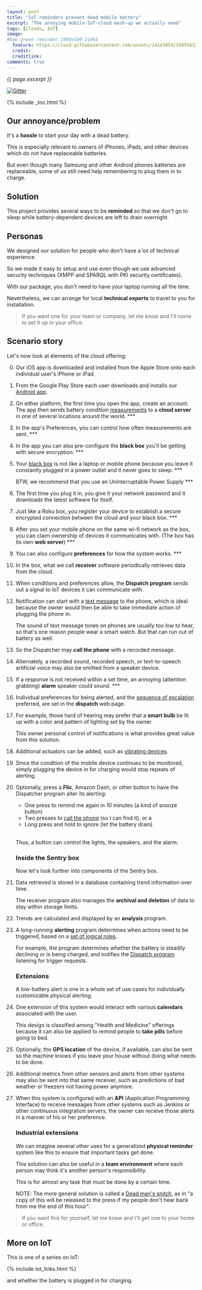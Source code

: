 ```yaml
---
layout: post
title: "IoT reminders prevent dead mobile battery"
excerpt: "The annoying mobile-IoT-cloud mash-up we actually need"
tags: [Clouds, IoT]
image:
#bow green reminder 1900x500-318kb
  feature: https://cloud.githubusercontent.com/assets/14143059/19455432/3bc1c67c-947a-11e6-9dcf-3e7fd9a65be9.jpg
  credit: 
  creditlink: 
comments: true
---
```

<i>{{ page.excerpt }}</i>

[![Gitter](https://badges.gitter.im/wilsonmar/wilsonmar.github.io.svg)](https://gitter.im/wilsonmar/wilsonmar.github.io?utm_source=badge&utm_medium=badge&utm_campaign=pr-badge)

{% include _toc.html %}

## Our annoyance/problem #

<!--<amp-img alt="iphone dead battery 451x232-36kb.jpg" width="451" height="232" src="https://cloud.githubusercontent.com/assets/14143059/19445403/527cf5d6-9451-11e6-845b-aa54d21f20df.jpg"></amp-img>
-->

It's a <strong>hassle</strong> to start your day with a dead battery.

<amp-youtube data-videoid="8KBlVxaVtzY" layout="responsive" width="480" height="270"></amp-youtube>

<!-- <amp-img alt="iphone-steve-jobs-dead-468x340-83kb.jpg" width="468" height="340" src="https://cloud.githubusercontent.com/assets/14143059/19445612/3faba5c8-9452-11e6-8f53-1a923b98056d.jpg"></amp-img>
-->

This is especially relevant to owners of iPhones, iPads, and other devices which
do not have replaceable batteries.

But even though many Samsung and other Android phones batteries are replaceable,
some of us still need help remembering to plug them in to charge.


## Solution #

This project provides several ways to be <strong>reminded</strong> 
so that we don't go to sleep while 
battery-dependent devices are left to drain overnight.

## Personas #

We designed our solution for people who don't have a lot of technical experience.

So we made it easy to setup and use even though
we use advanced security techniques 
(XMPP and SPARQL with PKI security certificates).

With our package, you don't need to have your laptop running all the time.

Nevertheless, we can arrange
for local <strong>technical experts</strong> 
to travel to you for installation.

> If you want one for your team or company,
let me know and I'll come to set it up in your office.




## Scenario story #

Let's now look at elements of the cloud offering:

<amp-img alt="iot-reminders-basics-v03-650x326-91kb.jpg" width="650" height="326" src="https://cloud.githubusercontent.com/assets/14143059/19570625/0f236aea-96b8-11e6-8143-a8e797b32b00.jpg"></amp-img>

0. Our iOS app is downloaded and installed from the Apple Store
   onto each individual user's iPhone or iPad.

0. From the Google Play Store each user downloads and installs 
   our <a href="#AndroidApp">Android app</a>.

0. On either platform, the first time you open the app,
   create an account. The app then sends battery condition
   <a href="#BatteryMetrics">measurements</a> to a
   <strong>cloud server</strong> in one of several locations around the world. ***

0. In the app's Preferences,
   you can control how often measurements are sent. ***

0. In the app you can also pre-configure the
   <strong>black box</strong> you'll be getting with
   secure encryption. ***

0. Your <a href="#SentryBox">black box</a> is
   not like a laptop or mobile phone because
   you leave it constantly plugged in a power outlet and it never goes to sleep. ***

   BTW, we recommend that you use an Uninterruptable Power Supply ***
   
0. The first time you plug it in,
   you give it your network password and 
   it downloads the latest software for itself.

0. Just like a Roku box, you register your device 
   to establish a secure encrypted connection between the 
   cloud and your black box. ***

0. After you set your mobile phone on the same wi-fi network as the box,
   you can claim ownership of
   devices it communicates with. 
   (The box has its own <strong>web server</strong>) ***

0. You can also configure <strong>preferences</strong> for how the system works. ***



0. In the box, what we call <strong>receiver</strong> software 
   periodically retrieves data from the cloud.

0. When conditions and preferences allow,
   the <strong>Dispatch program</strong> 
   sends out a signal to IoT devices it can communicate with.

0. Notification can start with a <a href="#TextMessage">text message</a> 
   to the phone,
   which is ideal because the owner would then be able to take immediate action
   of plugging the phone in.

   The sound of text message tones on phones are usually too low to hear,
   so that's one reason people wear a smart watch.
   But that can run out of battery as well.

0. So the Dispatcher may 
   <strong>call the phone</strong> with a recorded message.

0. Alternately, a recorded sound, recorded speech, or 
   text-to-speech artificial voice
   may also be emitted from a speaker device.

0. If a response is not received within a set time,
   an annoying (attention grabbing) <strong>alarm</strong> speaker could sound. ***

0. Individual preferences for being alerted, 
   and the <a href="#escalation">sequence of escalation</a> preferred,
   are set in the
   <strong>dispatch</strong> web page.

0. For example, those hard of hearing may prefer that
   a <strong>smart bulb</strong> 
   be lit up with a color and pattern of lighting set by the owner.

   This owner personal control of notifications is what provides great value from this solution.

0. Additional actuators can be added, such as 
   <a href="#Vibrators">vibrating devices</a>. 


0. Since the condition of the mobile device continues to be monitored, 
   simply
   plugging the device in for charging would stop repeats of alerting.

0. Optionally, press a <strong>Flic</strong>, Amazon Dash, or other 
   button to have the Dispatcher program alter its alerting:

   * One press to remind me again in 10 minutes (a kind of snooze button)
   * Two presses to <a href="#CallPhone">call the phone</a> (so I can find it), or a
   * Long press and hold to ignore (let the battery drain)
   <br /><br />

   Thus, a button can control the lights, the speakers, and the alarm.

   ### Inside the Sentry box #

   <amp-img alt="iot-reminders-ext-v03-650x325-120kb.jpg" width="650" height="325" src="https://cloud.githubusercontent.com/assets/14143059/19570634/13f11e5a-96b8-11e6-90b3-38a94fe53a26.jpg"></amp-img>

   Now let's look further into components of the Sentry box. 

0. Data retrieved is stored in a 
   database containing trend information over time.

   The receiver program also manages the 
   <strong>archival and deletion</strong> 
   of data to stay within storage limits.


0. Trends are calculated and displayed by an 
   <strong>analysis</strong> program.

0. A long-running <strong>alerting</strong> program 
   determines when actions</strong> need to be triggered, based on a
   <a href="#Rules">set of logical rules</a>.

   For example, the program determines whether 
   the battery is steadily declining 
   or is being charged, and notifies the
   <a href="#Dispatch">Dispatch program</a>
   listening for trigger requests.


   ### Extensions #

   A low-battery alert is one in a whole set of use cases
   for individually customizable physical alerting.

0. One extension of this system would interact with various <strong>calendars</strong>
   associated with the user.

   This design is classified among "Health and Medicine" offerings
   because it can also be applied to 
   remind people to <strong>take pills</strong> before going to bed.

0. Optionally, the <strong>GPS location</strong> of the device, if available,
   can also be sent so the machine knows if you leave your house without doing what needs to be done.

0. Additional metrics from other sensors and alerts from other systems
   may also be sent into that same receiver,
   such as predictions of bad weather or
   freezers not having power anymore.

0. When this system is configured with an <strong>API</strong> (Application Programming Interface)
   to receive messages from other systems
   such as Jenkins or other continuous integration servers,
   the owner can receive those alerts in a manner of his or her preference.


   ### Industrial extensions #

   We can imagine several other uses for a generalized
   <strong>physical reminder</strong> system like this
   to ensure that important tasks get done.

   This solution can also be useful in a <strong>team environment</strong>
   where each person may think it's another person's responsibility.

   This is for almost any task that must be done by a certain time.
   
   NOTE: The more general solution is called a 
   <a target="_blank" href="http://lifehacker.com/how-i-keep-myself-accountable-using-dead-man-s-snitch-1785949377?">
   Dead man's snitch</a>, 
   as in "a copy of this will be released to the press if my people don't hear back from me the end of this hour".

> If you want this for yourself, 
let me know and I'll get one to your home or office.

<!--
### Building blocks #

   <a name="SentryBox"></a>

   ## Sentry Box #
   Techncially, it's a Raspberry Pi or Samsung ARTIK 10 computer on a board.

   <a name="BatteryMetrics">battery measuments</a> 



The choice of tools for building these mobile and local apps focus on several considerations: 

Cross-platform (Mac, Linux, Windows). All JavaScript based.

   React Native for mobile communicating using GraphQL (instead of REST API).

   GitHub Electron for desktop apps.

   D3.js for painting graphs.

<a name="TextMessage"></a> 

### Text message #

SMS text messages can be sent via an API hosted by Twilio.


### Protocol #

Line protocol used may be HTTP or 
   <a href="#XMPP">XMPP</a> for more secure communications.

For IoT, encrypted payloads by 
   <a target="_blank" href="http://strophe.im/strophejs/">
   http://strophe.im/strophejs</a>
   uses Bidirectional-streams Over Synchronous HTTP (BOSH) to emulate a 
   persistent, stateful, two-way connection to an XMPP server because JavaScript has no facilities for persistent TCP connections over WebSockets. (XEP 124) 

   converse.js examples here:
   http://www.xmpp-iot.org/tutorials/

PowerShell scripts for DevOps.

Use pm2 to restart the server when memory goes to a max_memory_restart limit 

<hr />

## MVP phases of implementation #

It's good business to build one aspect at a time,
in a sequence that yields some value at each phase.
Basically, it's generally backwards from the use case sequence above.

0. The Philips Hue light is turned on 
   by an Ardiuno the same time each day 
   when I normally sleep.

0. The Arduino would need to keep an accurate clock for this,
   so I don't have to calibrate it occassionally.

0. I press a button on the Arduino to turn it off for that day
   (instead of reseting the light manually).

0. Alter the schedule for weekends, when it's OK for batteries to die overnight.

0. Write an app for the occassional alarm to sound on my Android app.

0. Have the ARTIK cloud trigger the alarm.

0. Have the ARTIK cloud trigger the light.

0. Update the Android app to detect battery conditions.

0. Update the Android app to send battery conditions to the ARTIK cloud.

0. Add Flic button.

0. Notice when I enter the house
   and issue a voice reminder if the device is not plugged in within a set time.



<a name="Alerting"></a>

### Alerting program #

<a name="Rules"></a> 

#### Rules #

Rules are algorithms such as
project how much time is remaining based on actual usage.



## Summary of Implementation #

0. <a target="_blank" href="https://eclipse-che.readme.io/docs/samsung-artik-ide-getting-started">
   Samsung's Android IDE</a>, 
   <a target="_blank" href="http://www.eclipse.org/che/extend/artik/">
   powered by Eclipse Che</a>.


<a name="Dispatch"></a>

### Dispatch program #



### Create App in #

In https://developer.artik.cloud

Smack library for Java, 

and aSmack for Android




http://api-console-dev.artik.cloud/

## Samsung's Java Library #

It helps if you have already absorbed the tutorial about 
[IoT ideas](/iot-ideas/) and [Samsung IoT cloud](/samsung-iot-cloud/).

You don't need to download (git clone)
<a target="_blank" href="https://github.com/artikcloud/artikcloud-java">
   Samsung Native SDK for Android/Java</a> from among
   <a target="_blank" href="https://developer.artik.cloud/documentation/tools/native-sdks.html">Samsung's SDKs for cloud</a>.

Just add the XML to pom.xml file and Maven
will download it as a dependency automatically.


## Library build process #

In the Gradle file, add a line to compile the ARTIK Java library:

   <pre>
   compile "cloud.artik:artikcloud-java:2.0.9"
   </pre>


## Sample Apps #

0. <a target="_blank" href="https://github.com/artikcloud/sample-iot-weatherstation/">
   https://github.com/artikcloud/sample-iot-weatherstation</a>
   supercedes the equivalent "SAMI" (the predecessor of ARTIK) at<br />
   <a target="_blank" href="https://developer.artik.cloud/documentation/samples/">
   https://developer.artik.cloud/documentation/samples/</a>
   Samsung's app sample code</a> 
   which don't work anymore.

## Out of Scope #


0. Android app in the Amazon App store 

-->


## More on IoT #

This is one of a series on IoT:

{% include iot_links.html %}

   and whether the battery is plugged in for charging.
